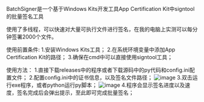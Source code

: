 BatchSigner是一个基于Windows Kits开发工具App Certification Kit中signtool的批量签名工具

使用了多线程，可以快速对大量可执行文件进行签名，在我的电脑上实测可以每分钟签署2000个文件。


使用前置条件:
1.安装Windows Kits工具；
2.在系统环境变量中添加App Certification Kit的路径；
3.确保在cmd中可以直接使用signtool工具；

使用方法：
1.直接下载releases中的程序或者下载源码中的py代码和config.ini配置文件；
2.配置config.ini中的证书信息，以及签名文件路径；
![image](https://github.com/FOS-Networks/BatchSigner/assets/26571768/cd420f3c-85ac-4cb7-91af-065ccba250f5)
3.双击运行exe程序，或者python运行py脚本；
![image](https://github.com/FOS-Networks/BatchSigner/assets/26571768/f1e66505-3099-4bb6-821a-8e145ae310b4)
4.程序会显示签名进度以及速度，签名完成后会弹出提示，至此即可完成批量签名；
